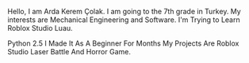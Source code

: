 Hello, I am Arda Kerem Çolak. I am going to the 7th grade in Turkey.
My interests are Mechanical Engineering and Software. I'm Trying to Learn Roblox Studio Luau.

Python 2.5 I Made It As A Beginner For Months My Projects Are Roblox Studio Laser Battle And Horror Game.
